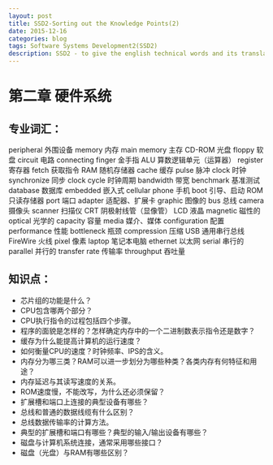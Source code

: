```yaml
---
layout: post
title: SSD2-Sorting out the Knowledge Points(2)
date: 2015-12-16
categories: blog
tags: Software Systems Development2(SSD2)
description: SSD2 - to give the english technical words and its translation
---
```


# 第二章 硬件系统

## 专业词汇： 
peripheral	外围设备
memory		内存
main memory	主存
CD-ROM	光盘
floppy		软盘
circuit		电路
connecting finger	金手指
ALU		算数逻辑单元（运算器）
register		寄存器
fetch			获取指令
RAM		随机存储器
cache		缓存
pulse		脉冲
clock		时钟
synchronize	同步
clock cycle	时钟周期
bandwidth	带宽
benchmark	基准测试
database		数据库
embedded	嵌入式
cellular phone	手机
boot			引导、启动
ROM		只读存储器
port			端口
adapter		适配器、扩展卡
graphic		图像的
bus			总线
camera		摄像头
scanner		扫描仪
CRT			阴极射线管（显像管）
LCD		液晶
magnetic		磁性的
optical		光学的
capacity		容量
media		媒介、媒体
configuration	配置
performance	性能
bottleneck	瓶颈
compression	压缩
USB			通用串行总线
FireWire		火线
pixel			像素
laptop		笔记本电脑
ethernet		以太网
serial		串行的
parallel		并行的
transfer rate	传输率
throughput	吞吐量

 

## 知识点：
- 芯片组的功能是什么？
- CPU包含哪两个部分？
- CPU执行指令的过程包括四个步骤。
- 程序的面貌是怎样的？怎样确定内存中的一个二进制数表示指令还是数字？
- 缓存为什么能提高计算机的运行速度？
- 如何衡量CPU的速度？时钟频率、IPS的含义。
- 内存分为哪三类？RAM可以进一步划分为哪些种类？各类内存有何特征和用途？
- 内存延迟与其读写速度的关系。
- ROM速度慢，不能改写，为什么还必须保留？
- 扩展槽和端口上连接的典型设备有哪些？
- 总线和普通的数据线缆有什么区别？
- 总线数据传输率的计算方法。
- 典型的扩展槽和端口有哪些？典型的输入/输出设备有哪些？
- 磁盘与计算机系统连接，通常采用哪些接口？
- 磁盘（光盘）与RAM有哪些区别？
  














